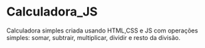# Calculadora_JS
Calculadora simples criada usando HTML,CSS e JS com operações simples: somar, subtrair, multiplicar, dividir e resto da divisão.
